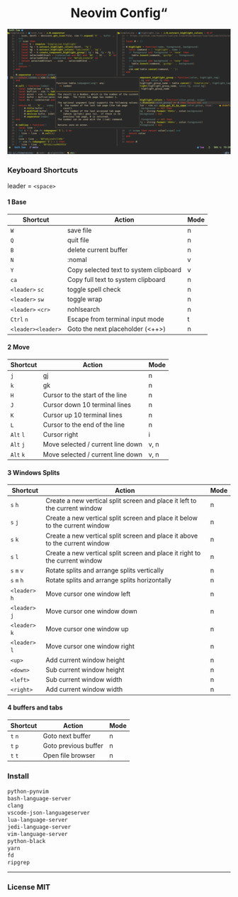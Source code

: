 <h1 align="center">
  Neovim Config“
</h1>


![demo](./demo.png)

### Keyboard Shortcuts

leader = `<space>`

#### 1 Base
| Shortcut           | Action                                 | Mode |
|--------------------|----------------------------------------|------|
| `W`                | save file                              | n    |
| `Q`                | quit file                              | n    |
| `B`                | delete current buffer                  | n    |
| `N`                | :nomal                                 | v    |
| `Y`                | Copy selected text to system clipboard | v    |
| `ca`               | Copy full text to system clipboard     | n    |
| `<leader>` `sc`    | toggle spell check                     | n    |
| `<leader>` `sw`    | toggle wrap                            | n    |
| `<leader>` `<cr>`  | nohlsearch                             | n    |
| `Ctrl` `n`         | Escape from terminal input mode        | t    |
| `<leader><leader>` | Goto the next placeholder (<++>)       | n    |

#### 2 Move
| Shortcut  | Action                            | Mode |
|-----------|-----------------------------------|------|
| `j`       | gj                                | n    |
| `k`       | gk                                | n    |
| `H`       | Cursor to the start of the line   | n    |
| `J`       | Cursor down 10 terminal lines     | n    |
| `K`       | Cursor up 10 terminal lines       | n    |
| `L`       | Cursor to the end of the line     | n    |
| `Alt` `l` | Cursor right                      | i    |
| `Alt` `j` | Move selected / current line down | v, n |
| `Alt` `k` | Move selected / current line down | v, n |

#### 3 Windows Splits
| Shortcut       | Action                                                                      | Mode |
|----------------|-----------------------------------------------------------------------------|------|
| `s` `h`        | Create a new vertical split screen and place it left to the current window  | n    |
| `s` `j`        | Create a new vertical split screen and place it below to the current window | n    |
| `s` `k`        | Create a new vertical split screen and place it above to the current window | n    |
| `s` `l`        | Create a new vertical split screen and place it right to the current window | n    |
| `s` `m` `v`    | Rotate splits and arrange splits vertically                                 | n    |
| `s` `m` `h`    | Rotate splits and arrange splits horizontally                               | n    |
| `<leader>` `h` | Move cursor one window left                                                 | n    |
| `<leader>` `j` | Move cursor one window down                                                 | n    |
| `<leader>` `k` | Move cursor one window up                                                   | n    |
| `<leader>` `l` | Move cursor one window right                                                | n    |
| `<up>`         | Add current window height                                                   | n    |
| `<down>`       | Sub current window height                                                   | n    |
| `<left>`       | Sub current window width                                                    | n    |
| `<right>`      | Add current window width                                                    | n    |

#### 4 buffers and tabs
| Shortcut | Action               | Mode |
|----------|----------------------|------|
| `t` `n`  | Goto next buffer     | n    |
| `t` `p`  | Goto previous buffer | n    |
| `t` `t`  | Open file browser    | n    |


### Install
```shell
python-pynvim
bash-language-server
clang
vscode-json-languageserver
lua-language-server
jedi-language-server
vim-language-server
python-black
yarn
fd
ripgrep
```


---

### License MIT
